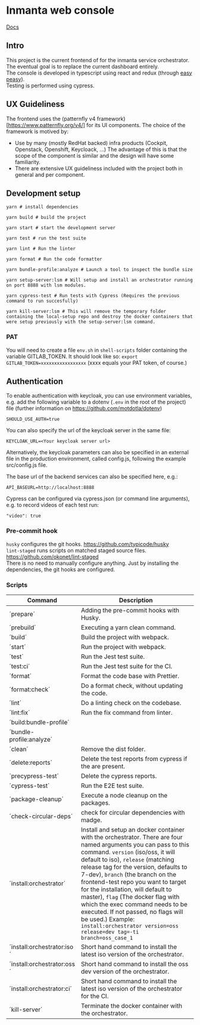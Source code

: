 # Inmanta web console

[Docs](./docs/index.md)

## Intro

This project is the current frontend of for the inmanta service orchestrator.  
The eventual goal is to replace the current dashboard entirely.  
The console is developed in typescript using react and redux (through [easy peasy](https://easy-peasy.now.sh/)).  
Testing is performed using cypress.

## UX Guideliness

The frontend uses the (patternfly v4 framework)[https://www.patternfly.org/v4/] for its UI components. The choice of the framework is motived by:

- Use by many (mostly RedHat backed) infra products (Cockpit, Openstack, Openshift, Keycloack, ...) The advantage of this is that the scope of the component is similar and the design will have some familiarity.
- There are extensive UX guideliness included with the project both in general and per component.

## Development setup

    yarn # install dependencies

    yarn build # build the project

    yarn start # start the development server

    yarn test # run the test suite

    yarn lint # Run the linter

    yarn format # Run the code formatter

    yarn bundle-profile:analyze # Launch a tool to inspect the bundle size

    yarn setup-server:lsm # Will setup and install an orchestrator running on port 8888 with lsm modules.

    yarn cypress-test # Run tests with Cypress (Requires the previous command to run succesfully)

    yarn kill-server:lsm # This will remove the temporary folder containing the local-setup repo and destroy the docker containers that were setup previously with the setup-server:lsm command.

### PAT
You will need to create a file `env.sh` in `shell-scripts` folder containing the variable GITLAB_TOKEN. It should look like so: 
``export GITLAB_TOKEN=xxxxxxxxxxxxxxxxx``
(xxxx equals your PAT token, of course.)

## Authentication
To enable authentication with keycloak, you can use environment variables, e.g. add the following variable to a dotenv (`.env` in the root of the project) file (further information on <https://github.com/motdotla/dotenv>)

    SHOULD_USE_AUTH=true

You can also specify the url of the keycloak server in the same file:

    KEYCLOAK_URL=<Your keycloak server url>

Alternatively, the keycloak parameters can also be specified in an external file in the production environment, called config.js, following the example src/config.js file.

The base url of the backend services can also be specified here, e.g.:

    API_BASEURL=http://localhost:8888

Cypress can be configured via cypress.json (or command line arguments), e.g. to record videos of each test run:

    "video": true

### Pre-commit hook

`husky` configures the git hooks. https://github.com/typicode/husky  
`lint-staged` runs scripts on matched staged source files. https://github.com/okonet/lint-staged  
There is no need to manually configure anything. Just by installing the dependencies, the git hooks are configured.

### Scripts

| Command | Description |
|---------|-------------|
|´prepare´| Adding the pre-commit hooks with Husky. |
|´prebuild´| Executing a yarn clean command. |
|´build´| Build the project with webpack. |
|´start´| Run the project with webpack. |
|´test´| Run the Jest test suite. |
|´test:ci´| Run the Jest test suite for the CI. |
|´format´| Format the code base with Prettier. |
|´format:check´| Do a format check, without updating the code. |
|´lint´| Do a linting check on the codebase. |
|´lint:fix´| Run the fix command from linter. |
|´build:bundle-profile´| |
|´bundle-profile:analyze´| |
|´clean´| Remove the dist folder. |
|´delete:reports´| Delete the test reports from cypress if the are present. |
|´precypress-test´| Delete the cypress reports. |
|´cypress-test´| Run the E2E test suite. |
|´package-cleanup´| Execute a node cleanup on the packages. |
|´check-circular-deps´| check for circular dependencies with madge. |
|´install:orchestrator´| Install and setup an docker container with the orchestrator. There are four named arguments you can pass to this command. `version` (iso/oss, it will default to iso), `release` (matching release tag for the version, defaults to 7-dev), `branch` (the branch on the frontend-test repo you want to target for the installation, will default to master), `flag` (The docker flag with which the exec command needs to be executed. If not passed, no flags will be used.) Example: `install:orchestrator version=oss release=dev tag=-ti branch=oss_case_1` |
|´install:orchestrator:iso´| Short hand command to install the latest iso version of the orchestrator. |
|´install:orchestrator:oss´| Short hand command to install the oss dev version of the orchestrator. |
|´install:orchestrator:ci´| Short hand command to install the latest iso version of the orchestrator for the CI. |
|´kill-server´| Terminate the docker container with the orchestrator. |
